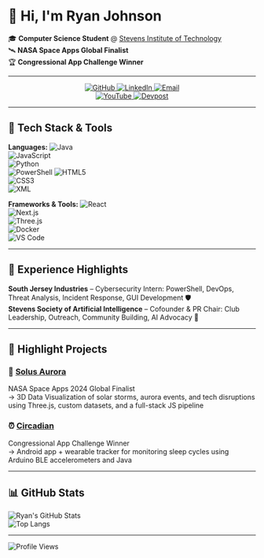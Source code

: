 # 👋 Hi, I'm Ryan Johnson

🎓 **Computer Science Student** @ [Stevens Institute of Technology](https://www.stevens.edu/)  
🛰️ **NASA Space Apps Global Finalist**  
🏆 **Congressional App Challenge Winner**

---

<p align="center">
  <a href="https://github.com/RJohnson2106">
    <img alt="GitHub" src="https://img.shields.io/badge/GitHub-View-181717?style=for-the-badge&logo=github&logoColor=white" />
  </a>
  <a href="https://www.linkedin.com/in/ryan-johnson-559b822b6/">
    <img alt="LinkedIn" src="https://img.shields.io/badge/LinkedIn-Connect-0A66C2?style=for-the-badge&logo=linkedin&logoColor=white" />
  </a>
  <a href="mailto:privateryan112106@gmail.com">
    <img alt="Email" src="https://img.shields.io/badge/Gmail-Email-D14836?style=for-the-badge&logo=gmail&logoColor=white" />
  </a>
  <br />
  <a href="https://www.youtube.com/@RyanJohnson-rw8wx">
    <img alt="YouTube" src="https://img.shields.io/badge/YouTube-View-FF0000?style=for-the-badge&logo=youtube&logoColor=white" />
  </a>
  <a href="https://www.tiktok.com/@realryanjohnson>
    <img alt="TikTok" src="https://img.shields.io/badge/TikTok-View-000000?style=for-the-badge&logo=tiktok&logoColor=white" />
  </a>
  <a href="https://devpost.com/RJohnson2106">
    <img alt="Devpost" src="https://img.shields.io/badge/Devpost-Projects-003E54?style=for-the-badge&logo=devpost&logoColor=white" />
  </a>

</p>


---

## 🔧 Tech Stack & Tools

**Languages:**
![Java](https://img.shields.io/badge/Java-ED8B00?style=flat&logo=java&logoColor=white)  
![JavaScript](https://img.shields.io/badge/JavaScript-F7DF1E?style=flat&logo=javascript&logoColor=black)  
![Python](https://img.shields.io/badge/Python-3776AB?style=flat&logo=python&logoColor=white)  
![PowerShell](https://img.shields.io/badge/PowerShell-5391FE?style=flat&logo=powershell&logoColor=white)
![HTML5](https://img.shields.io/badge/HTML5-E34F26?style=flat&logo=html5&logoColor=white)  
![CSS3](https://img.shields.io/badge/CSS3-1572B6?style=flat&logo=css3&logoColor=white)  
![XML](https://img.shields.io/badge/XML-0060AC?style=flat&logo=w3c&logoColor=white)

**Frameworks & Tools:**
![React](https://img.shields.io/badge/React-20232a?style=flat&logo=react&logoColor=61dafb)  
![Next.js](https://img.shields.io/badge/Next.js-000000?style=flat&logo=next.js&logoColor=white)  
![Three.js](https://img.shields.io/badge/Three.js-000000?style=flat&logo=three.js&logoColor=white)  
![Docker](https://img.shields.io/badge/Docker-2496ED?style=flat&logo=docker&logoColor=white)  
![VS Code](https://img.shields.io/badge/VSCode-007ACC?style=flat&logo=visual-studio-code&logoColor=white)

---

## 🌟 Experience Highlights

**South Jersey Industries** – Cybersecurity Intern: PowerShell, DevOps, Threat Analysis, Incident Response, GUI Development 🛡️  
**Stevens Society of Artificial Intelligence** – Cofounder & PR Chair: Club Leadership, Outreach, Community Building, AI Advocacy 🤖

---

## 🚀 Highlight Projects

### 🌌 [Solus Aurora](https://github.com/RJohnson2106/Solus-Aurora)
NASA Space Apps 2024 Global Finalist  
→ 3D Data Visualization of solar storms, aurora events, and tech disruptions using Three.js, custom datasets, and a full-stack JS pipeline

### ⏰ [Circadian](https://github.com/RJohnson2106/Circadian)
Congressional App Challenge Winner  
→ Android app + wearable tracker for monitoring sleep cycles using Arduino BLE accelerometers and Java

---

## 📊 GitHub Stats

![Ryan's GitHub Stats](https://github-readme-stats.vercel.app/api?username=RJohnson2106&show_icons=true&theme=merko )  
![Top Langs](https://github-readme-stats.vercel.app/api/top-langs/?username=RJohnson2106&layout=compact&hide=tex&theme=merko)

---

![Profile Views](https://komarev.com/ghpvc/?username=RJohnson2106&style=flat&color=green)
